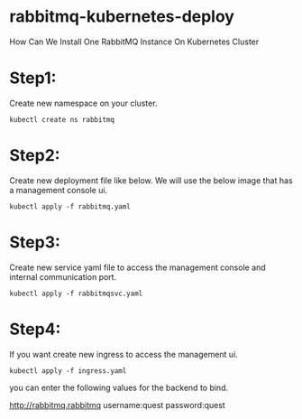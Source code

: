 # rabbitmq-kubernetes-deploy
How Can We Install One RabbitMQ Instance On Kubernetes Cluster

# Step1:
Create new namespace on your cluster.
```
kubectl create ns rabbitmq
```

# Step2:
Create new deployment file like below. We will use the below image that has a management console ui.
```
kubectl apply -f rabbitmq.yaml
```

# Step3:
Create new service yaml file to access the management console and internal communication port.
```
kubectl apply -f rabbitmqsvc.yaml
```

# Step4:
If you want create new ingress to access the management ui.
```
kubectl apply -f ingress.yaml
```

you can enter the following values for the backend to bind.

http://rabbitmq.rabbitmq
username:quest
password:quest
